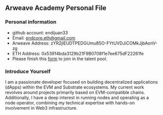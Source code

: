## Arweave Academy Personal File

### Personal information

- github account: endijuan33
- Email: endcore.eth@gmail.com
- Arweave Address: zYR2jlEUDTPEDGUmu85O-FYtUVDJiCOMkJjbAonV-zg
- ETH Address: 0x53914bda3129b21F9B0708f1e7ee675dF22261fe
- Please finish this [form](https://docs.google.com/forms/d/e/1FAIpQLSfWA5fIIcBgmRppm3jNz5vmf9Mai_QMVil-2pO4r7YKn_Zhtw/viewform?usp=sf_link) to join in the talent pool.

### Introduce Yourself
I am a passionate developer focused on building decentralized applications (dApps) within the EVM and Substrate ecosystems. My current work revolves around projects primarily based on EVM-compatible chains. Additionally, I have a deep interest in running nodes and operating as a node operator, combining my technical expertise with hands-on involvement in Web3 infrastructure.
